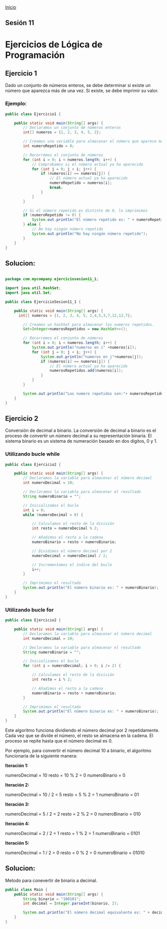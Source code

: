 <!-- No borrar o modificar -->
[Inicio](./index.md)

## Sesión 11 


<!-- Su documentación aquí -->
# Ejercicios de Lógica de Programación
## Ejercicio 1
Dado un conjunto de números enteros, se debe determinar si existe un número que aparezca más de una vez. Si existe, se debe imprimir su valor.
### Ejemplo:
```java 
public class Ejercicio1 {

    public static void main(String[] args) {
        // Declaramos un conjunto de números enteros
        int[] numeros = {1, 2, 3, 4, 5, 2};

        // Creamos una variable para almacenar el número que aparece más de una vez
        int numeroRepetido = 0;

        // Recorremos el conjunto de números
        for (int i = 0; i < numeros.length; i++) {
            // Comprobamos si el número actual ya ha aparecido
            for (int j = 0; j < i; j++) {
                if (numeros[i] == numeros[j]) {
                    // El número actual ya ha aparecido
                    numeroRepetido = numeros[i];
                    break;
                }
            }
        }

        // Si el número repetido es distinto de 0, lo imprimimos
        if (numeroRepetido != 0) {
            System.out.println("El número repetido es: " + numeroRepetido);
        } else {
            // No hay ningún número repetido
            System.out.println("No hay ningún número repetido");
        }
    }
}
```

## Solucion:
```java 

package com.mycompany.ejerciciosesion11_1;

import java.util.HashSet;
import java.util.Set;

public class EjercicioSesion11_1 {

    public static void main(String[] args) {
      int[] numeros = {1, 2, 3, 4, 5, 2,4,5,3,7,12,12,7};

        // Creamos un hashSet para almacenar los numeros repetidos.
        Set<Integer>numerosRepetidos = new HashSet<>();

        // Recorremos el conjunto de números
        for (int i = 0; i < numeros.length; i++) {
            System.out.println("numeros en i" +numeros[i]);
            for (int j = 0; j < i; j++) {
                System.out.println("numeros en j"+numeros[j]);
                if (numeros[i] == numeros[j]) {
                    // El número actual ya ha aparecido
                    numerosRepetidos.add(numeros[i]);
                }
            }
        }

        System.out.println("Los numero repetidos son:"+ numerosRepetidos);
    }
} 
```

## Ejercicio 2
Conversión de decimal a binario. La conversión de decimal a binario es el proceso de convertir un número decimal a su representación binaria. El sistema binario es un sistema de numeración basado en dos dígitos, 0 y 1.

### Utilizando bucle while
```java
public class Ejercicio2 {

    public static void main(String[] args) {
        // Declaramos la variable para almacenar el número decimal
        int numeroDecimal = 10;

        // Declaramos la variable para almacenar el resultado
        String numeroBinario = "";

        // Inicializamos el bucle
        int i = 0;
        while (numeroDecimal > 0) {

            // Calculamos el resto de la división
            int resto = numeroDecimal % 2;

            // Añadimos el resto a la cadena
            numeroBinario = resto + numeroBinario;

            // Dividimos el número decimal por 2
            numeroDecimal = numeroDecimal / 2;

            // Incrementamos el índice del bucle
            i++;
        }

        // Imprimimos el resultado
        System.out.println("El número binario es: " + numeroBinario);
    }
}
```

### Utilizando bucle for

```java
public class Ejercicio2 {

    public static void main(String[] args) {
        // Declaramos la variable para almacenar el número decimal
        int numeroDecimal = 10;

        // Declaramos la variable para almacenar el resultado
        String numeroBinario = "";

        // Inicializamos el bucle
        for (int i = numeroDecimal; i > 0; i /= 2) {

            // Calculamos el resto de la división
            int resto = i % 2;

            // Añadimos el resto a la cadena
            numeroBinario = resto + numeroBinario;
        }

        // Imprimimos el resultado
        System.out.println("El número binario es: " + numeroBinario);
    }
}
```
Este algoritmo funciona dividiendo el número decimal por 2 repetidamente. Cada vez que se divide el número, el resto se almacena en la cadena. El proceso se repite hasta que el número decimal es 0.

Por ejemplo, para convertir el número decimal 10 a binario, el algoritmo funcionaría de la 
siguiente manera:

**Iteración 1:**

numeroDecimal = 10
resto = 10 % 2 = 0
numeroBinario = 0

**Iteración 2:**

numeroDecimal = 10 / 2 = 5
resto = 5 % 2 = 1
numeroBinario = 01

**Iteración 3:**

numeroDecimal = 5 / 2 = 2
resto = 2 % 2 = 0
numeroBinario = 010

**Iteración 4:**

numeroDecimal = 2 / 2 = 1
resto = 1 % 2 = 1
numeroBinario = 0101

**Iteración 5:**

numeroDecimal = 1 / 2 = 0
resto = 0 % 2 = 0
numeroBinario = 01010

## Solucion:
Metodo para conevertir de binario a decimal.

```java 
public class Main {
    public static void main(String[] args) {
        String binario = "100101";
        int decimal = Integer.parseInt(binario, 2);

        System.out.println("El número decimal equivalente es: " + decimal);
    }
}
```



           






